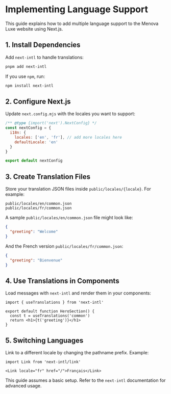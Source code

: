 # Implementing Language Support

This guide explains how to add multiple language support to the Menova Luxe website using Next.js.

## 1. Install Dependencies

Add `next-intl` to handle translations:

```bash
pnpm add next-intl
```

If you use `npm`, run:

```bash
npm install next-intl
```

## 2. Configure Next.js

Update `next.config.mjs` with the locales you want to support:

```javascript
/** @type {import('next').NextConfig} */
const nextConfig = {
  i18n: {
    locales: ['en', 'fr'], // add more locales here
    defaultLocale: 'en'
  }
}

export default nextConfig
```

## 3. Create Translation Files

Store your translation JSON files inside `public/locales/{locale}`. For example:

```
public/locales/en/common.json
public/locales/fr/common.json
```

A sample `public/locales/en/common.json` file might look like:

```json
{
  "greeting": "Welcome"
}
```

And the French version `public/locales/fr/common.json`:

```json
{
  "greeting": "Bienvenue"
}
```

## 4. Use Translations in Components

Load messages with `next-intl` and render them in your components:

```tsx
import { useTranslations } from 'next-intl'

export default function HeroSection() {
  const t = useTranslations('common')
  return <h1>{t('greeting')}</h1>
}
```

## 5. Switching Languages

Link to a different locale by changing the pathname prefix. Example:

```tsx
import Link from 'next-intl/link'

<Link locale="fr" href="/">Français</Link>
```

This guide assumes a basic setup. Refer to the `next-intl` documentation for advanced usage.

